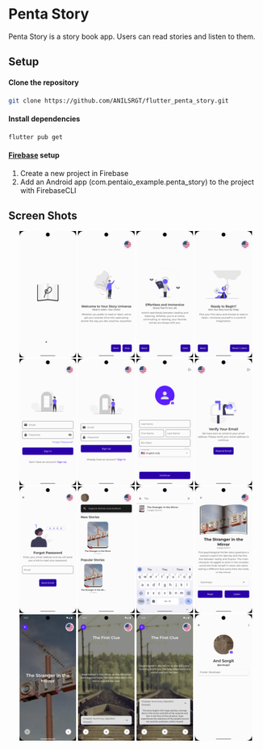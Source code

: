 # Penta Story

Penta Story is a story book app. Users can read stories and listen to them.

## Setup

#### Clone the repository

```bash
git clone https://github.com/ANILSRGT/flutter_penta_story.git
```

#### Install dependencies

```bash
flutter pub get
```

#### [Firebase](https://console.firebase.google.com/) setup

1.  Create a new project in Firebase
2.  Add an Android app (com.pentaio_example.penta_story) to the project with FirebaseCLI

## Screen Shots

<div align=center>
    <img src="resources/screenshots/splash.png" alt="splash" height="250px">
    <img src="resources/screenshots/onboard1.png" alt="onboard1" height="250px">
    <img src="resources/screenshots/onboard2.png" alt="onboard2" height="250px">
    <img src="resources/screenshots/onboard3.png" alt="onboard3" height="250px">
    <img src="resources/screenshots/signin.png" alt="signin" height="250px">
    <img src="resources/screenshots/signup.png" alt="signup" height="250px">
    <img src="resources/screenshots/user_generate.png" alt="user generate" height="250px">
    <img src="resources/screenshots/verify_email.png" alt="verify email" height="250px">
    <img src="resources/screenshots/forgot_password.png" alt="forgot password" height="250px">
    <img src="resources/screenshots/home.png" alt="home" height="250px">
    <img src="resources/screenshots/search_story.png" alt="search story" height="250px">
    <img src="resources/screenshots/book_details.png" alt="book details" height="250px">
    <img src="resources/screenshots/read_book_1.png" alt="read book 1" height="250px">
    <img src="resources/screenshots/read_book_2.png" alt="read book 2" height="250px">
    <img src="resources/screenshots/read_book_2_1.png" alt="read book 2_1" height="250px">
    <img src="resources/screenshots/profile.png" alt="profile" height="250px">
</center>
